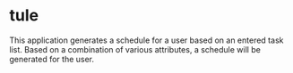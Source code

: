 # tule

This application generates a schedule for a user based on an entered task list. Based on a combination of various attributes, a schedule will be generated for the user.
